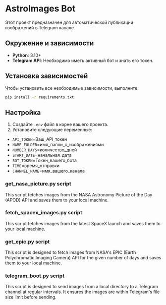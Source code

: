 # AstroImages Bot

Этот проект предназначен для автоматической публикации изображений в Telegram канале.

## Окружение и зависимости

- **Python**: 3.10+
- **Telegram API**: Необходимо иметь активный бот и знать его токен.


## Установка зависимостей

Чтобы установить все необходимые зависимости, выполните:

```bash
pip install -r requirements.txt
```

## Настройка

1. Создайте `.env` файл в корне вашего проекта.
2. Установите следующие переменные:

- `API_TOKEN`=Ваш_API_токен
- `NAME_FOLDER`=имя_папки_с_изображениями
- `NUMBER_DAYS`=количество_дней
- `START_DATE`=начальная_дата
- `BOT_TOKEN`=Токен_вашего_бота
- `TIME`=время_отправки
- `CHANNEL_NAME`=имя_вашего_канала

### get_nasa_picture.py script
This script fetches images from the NASA Astronomy Picture of the Day (APOD) API and saves them to your local machine.
### fetch_spacex_images.py script
This script fetches images from the latest SpaceX launch and saves them to your local machine.
### get_epic.py script
This script is designed to fetch images from NASA's EPIC (Earth Polychromatic Imaging Camera) API for the given number of days and saves them to your local machine.
### telegram_boot.py script
This script is designed to send images from a local directory to a Telegram channel at regular intervals. It ensures the images are within Telegram's file size limit before sending.





